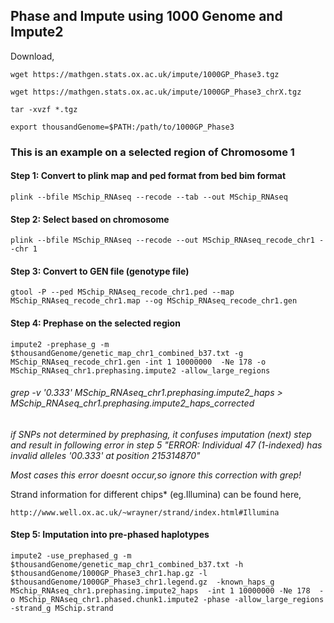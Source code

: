 ## Phase and Impute using 1000 Genome and Impute2


Download,
```
wget https://mathgen.stats.ox.ac.uk/impute/1000GP_Phase3.tgz

wget https://mathgen.stats.ox.ac.uk/impute/1000GP_Phase3_chrX.tgz

tar -xvzf *.tgz

export thousandGenome=$PATH:/path/to/1000GP_Phase3

```

### This is an example on a selected region of Chromosome 1

#### Step 1: Convert to plink map and ped format from bed bim format

```
plink --bfile MSchip_RNAseq --recode --tab --out MSchip_RNAseq
```

#### Step 2: Select based on chromosome

```
plink --bfile MSchip_RNAseq --recode --out MSchip_RNAseq_recode_chr1 --chr 1
```

#### Step 3: Convert to GEN file (genotype file) 

```
gtool -P --ped MSchip_RNAseq_recode_chr1.ped --map MSchip_RNAseq_recode_chr1.map --og MSchip_RNAseq_recode_chr1.gen
```

#### Step 4: Prephase on the selected region 

```
impute2 -prephase_g -m $thousandGenome/genetic_map_chr1_combined_b37.txt -g MSchip_RNAseq_recode_chr1.gen -int 1 10000000  -Ne 178 -o MSchip_RNAseq_chr1.prephasing.impute2 -allow_large_regions
```
###### grep -v '0.333' MSchip_RNAseq_chr1.prephasing.impute2_haps > MSchip_RNAseq_chr1.prephasing.impute2_haps_corrected

*if SNPs not determined by prephasing, it confuses imputation (next) step and result in following error in step 5*
*"ERROR: Individual 47 (1-indexed) has invalid alleles '00.333' at position 215314870"*

*Most cases this error doesnt occur,so ignore this correction with grep!*


Strand information for different chips* (eg.Illumina) can be found here,
```
http://www.well.ox.ac.uk/~wrayner/strand/index.html#Illumina
```

#### Step 5: Imputation into pre-phased haplotypes

```
impute2 -use_prephased_g -m $thousandGenome/genetic_map_chr1_combined_b37.txt -h $thousandGenome/1000GP_Phase3_chr1.hap.gz -l $thousandGenome/1000GP_Phase3_chr1.legend.gz  -known_haps_g MSchip_RNAseq_chr1.prephasing.impute2_haps  -int 1 10000000 -Ne 178  -o MSchip_RNAseq_chr1.phased.chunk1.impute2 -phase -allow_large_regions -strand_g MSchip.strand

```
